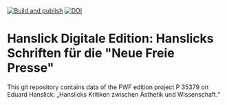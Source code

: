 [![Build and publish](https://github.com/acdh-oeaw/hanslick-vms/actions/workflows/build.yml/badge.svg)](https://github.com/acdh-oeaw/hanslick-vms/actions/workflows/build.yml) [![DOI](https://zenodo.org/badge/DOI/10.5281/zenodo.8366170.svg)](https://doi.org/10.5281/zenodo.8366170)

# Hanslick Digitale Edition: Hanslicks Schriften für die "Neue Freie Presse"

This git repository contains data of the FWF edition project P 35379 on Eduard Hanslick: „Hanslicks Kritiken zwischen Ästhetik und Wissenschaft.“
